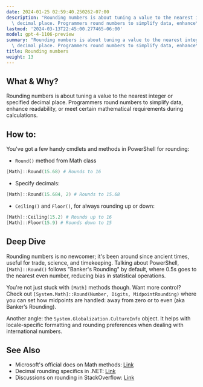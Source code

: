 ```yaml
---
date: 2024-01-25 02:59:40.250262-07:00
description: "Rounding numbers is about tuning a value to the nearest integer or specified\
  \ decimal place. Programmers round numbers to simplify data, enhance\u2026"
lastmod: '2024-03-13T22:45:00.277465-06:00'
model: gpt-4-1106-preview
summary: "Rounding numbers is about tuning a value to the nearest integer or specified\
  \ decimal place. Programmers round numbers to simplify data, enhance\u2026"
title: Rounding numbers
weight: 13
---
```


## What & Why?
Rounding numbers is about tuning a value to the nearest integer or specified decimal place. Programmers round numbers to simplify data, enhance readability, or meet certain mathematical requirements during calculations.

## How to:
You've got a few handy cmdlets and methods in PowerShell for rounding:

- `Round()` method from Math class
```PowerShell
[Math]::Round(15.68) # Rounds to 16
```
- Specify decimals:
```PowerShell
[Math]::Round(15.684, 2) # Rounds to 15.68
```
- `Ceiling()` and `Floor()`, for always rounding up or down:
```PowerShell
[Math]::Ceiling(15.2) # Rounds up to 16
[Math]::Floor(15.9) # Rounds down to 15
```

## Deep Dive
Rounding numbers is no newcomer; it's been around since ancient times, useful for trade, science, and timekeeping. Talking about PowerShell, `[Math]::Round()` follows "Banker's Rounding" by default, where 0.5s goes to the nearest even number, reducing bias in statistical operations.

You're not just stuck with `[Math]` methods though. Want more control? Check out `[System.Math]::Round(Number, Digits, MidpointRounding)` where you can set how midpoints are handled: away from zero or to even (aka Banker’s Rounding).

Another angle: the `System.Globalization.CultureInfo` object. It helps with locale-specific formatting and rounding preferences when dealing with international numbers.

## See Also
- Microsoft's official docs on Math methods: [Link](https://learn.microsoft.com/en-us/dotnet/api/system.math?view=net-7.0)
- Decimal rounding specifics in .NET: [Link](https://learn.microsoft.com/en-us/dotnet/api/system.midpointrounding?view=net-7.0)
- Discussions on rounding in StackOverflow: [Link](https://stackoverflow.com/questions/tagged/rounding+powershell)
